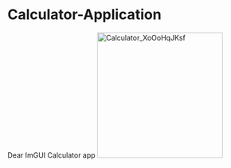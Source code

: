 # Calculator-Application
Dear ImGUI Calculator app
<img width="252" alt="Calculator_XoOoHqJKsf" src="https://github.com/lashazibzibadze/Calculator-Application/assets/101782753/16281c71-f709-45d3-b983-91990f91106e">
